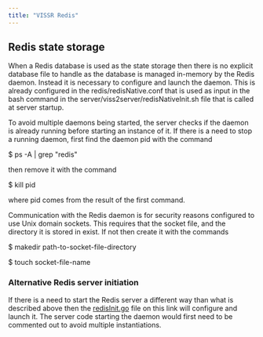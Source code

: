 ```yaml
---
title: "VISSR Redis"
---
```


## Redis state storage
When a Redis database is used as the state storage then there is no explicit database file to handle as the database is managed in-memory by the Redis daemon.
Instead it is necessary to configure and launch the daemon.
This is already configured in the redis/redisNative.conf that is used as input in the bash command in the server/viss2server/redisNativeInit.sh file that is called at server startup.

To avoid multiple daemons being started, the server checks if the daemon is already running before starting an instance of it.
If there is a need to stop a running daemon, first find the daemon pid with the command

$ ps -A | grep "redis"

then remove it with the command

$ kill pid

where pid comes from the result of the first command.

Communication with the Redis daemon is for security reasons configured to use Unix domain sockets. This requires that the socket file, and the directory it is stored in exist.
If not then create it with the commands

$ makedir path-to-socket-file-directory

$ touch socket-file-name

### Alternative Redis server initiation
If there is a need to start the Redis server a different way than what is described above then the [redisInit.go](https://github.com/COVESA/ccs-components/tree/master/statestorage/redisImpl) file on this link will configure and launch it.
The server code starting the daemon would first need to be commented out to avoid multiple instantiations.

